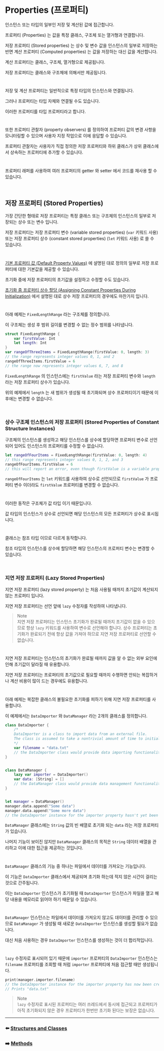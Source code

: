 # Properties (프로퍼티)

인스턴스 또는 타입의 일부인 저장 및 계산된 값에 접근합니다.

프로퍼티 (Properties) 는 값을 특정 클래스, 구조체 또는 열거형과 연결합니다.

저장 프로퍼티 (Stored properties) 는 상수 및 변수 값을 인스턴스의 일부로 저장하는 반면 계산 프로퍼티 (Computed properties) 는 값을 저장하는 대신 값을 계산합니다.

계산 프로퍼티는 클래스, 구조체, 열거형으로 제공됩니다.

저장 프로퍼티는 클래스와 구조체에 의해서만 제공됩니다.

#

저장 및 계산 프로퍼티는 일반적으로 특정 타입의 인스턴스와 연결됩니다.

그러나 프로퍼티는 타입 자체와 연결될 수도 있습니다.

이러한 프로퍼티를 타입 프로퍼티라고 합니다.

#

또한 프로퍼티 관찰자 (property observers) 를 정의하여 프로퍼티 값의 변경 사항을 모니터링할 수 있으며 사용자 지정 작업으로 이에 응답할 수 있습니다.

프로퍼티 관찰자는 사용자가 직접 정의한 저장 프로퍼티와 하위 클래스가 상위 클래스에서 상속하는 프로퍼티에 추가할 수 있습니다.

#

프로퍼티 래퍼를 사용하여 여러 프로퍼티의 getter 와 setter 에서 코드를 재사용 할 수 있습니다.

<br>

## 저장 프로퍼티 (Stored Properties)

가장 간단한 형태로 저장 프로퍼티는 특정 클래스 또는 구조체의 인스턴스의 일부로 저장되는 상수 또는 변수 입니다.

저장 프로퍼티는 저장 프로퍼티 변수 (variable stored properties) (`var` 키워드 사용) 또는 저장 프로퍼티 상수 (constant stored properties) (`let` 키워드 사용) 로 쓸 수 있습니다.

#

[기본 프로퍼티 값 (Default Property Values)]() 에 설명된 대로 정의의 일부로 저장 프로퍼티에 대한 기본값을 제공할 수 있습니다.

초기화 중에 저장 프로퍼티의 초기값을 설정하고 수정할 수도 있습니다.

[초기화 중 프로퍼티 상수 할당 (Assigning Constant Properties During Initialization)]() 에서 설명된 대로 상수 저장 프로퍼티의 경우에도 마찬가지 입니다.

#

아래 예제는 `FixedLengthRange` 라는 구조체를 정의합니다.

이 구조체는 생성 후 범위 길이를 변경할 수 없는 정수 범위를 나타냅니다.

~~~ swift
struct FixedLengthRange {
    var firstValue: Int
    let length: Int
}
var rangeOfThreeItems = FixedLengthRange(firstValue: 0, length: 3)
// the range represents integer values 0, 1, and 2
rangeOfThreeItems.firstValue = 6
// the range now represents integer values 6, 7, and 8
~~~

`FixedLengthRange` 의 인스턴스에는 `firstValue` 라는 저장 프로퍼티 변수와 `length` 라는 저장 프로퍼티 상수가 있습니다.

위의 예제에서 `length` 는 새 범위가 생성될 때 초기화되며 상수 프로퍼티이기 때문에 이후에는 변경할 수 없습니다.

<br>

### 상수 구조체 인스턴스의 저장 프로퍼티 (Stored Properties of Constant Structure Instances)

구조체의 인스턴스를 생성하고 해당 인스턴스를 상수에 할당하면 프로퍼티 변수로 선언되어 있어도 인스턴스의 프로퍼티를 수정할 수 없습니다.

~~~ swift
let rangeOfFourItems = FixedLengthRange(firstValue: 0, length: 4)
// this range represents integer values 0, 1, 2, and 3
rangeOfFourItems.firstValue = 6
// this will report an error, even though firstValue is a variable property
~~~

`rangeOfFourItems` 는 `let` 키워드를 사용하여 상수로 선언되므로 `firstValue` 가 프로퍼티 변수 이더라도 `firstValue` 프로퍼티를 변경할 수 없습니다.

#

이러한 동작은 구조체가 값 타입 이기 때문입니다.

값 타입의 인스턴스가 상수로 선언되면 해당 인스턴스의 모든 프로퍼티가 상수로 표시됩니다.

#

클래스는 참조 타입 이므로 다르게 동작합니다.

참조 타입의 인스턴스를 상수에 할당하면 해당 인스턴스의 프로퍼티 변수는 변경할 수 있습니다.

<br>

### 지연 저장 프로퍼티 (Lazy Stored Properties)

지연 저장 프로퍼티 (lazy stored property) 는 처음 사용될 때까지 초기값이 계산되지 않는 프로퍼티 입니다.

지연 저장 프로퍼티는 선언 앞에 `lazy` 수정자를 작성하여 나타냅니다.

> Note    
> 지연 저장 프로퍼티는 인스턴스 초기화가 완료될 때까지 초기값이 없을 수 있으므로 항상 `lazy` 키워드를 사용하여 변수로 선언해야 합니다.
> 상수 프로퍼티는 초기화가 완료되기 전에 항상 값을 가져야 하므로 지연 저장 프로퍼티로 선언할 수 없습니다.

#

지연 저장 프로퍼티는 인스턴스의 초기화가 완료될 때까지 값을 알 수 없는 외부 요인에 인해 초기값이 달라질 때 유용합니다.

지연 저장 프로퍼티는 프로퍼티의 초기값으로 필요할 때까지 수행하면 안되는 복잡하거나 계산 비용이 많이 드는 경우에도 유용합니다.

#

아래 예제는 복잡한 클래스의 불필요한 초기화를 피하기 위해 지연 저장 프로퍼티를 사용합니다.

이 예제에서는 `DataImporter` 와 `DataManager` 라는 2개의 클래스를 정의합니다.

~~~ swift
class DataImporter {
    /*
    DataImporter is a class to import data from an external file.
    The class is assumed to take a nontrivial amount of time to initialize.
    */
    var filename = "data.txt"
    // the DataImporter class would provide data importing functionality here
}


class DataManager {
    lazy var importer = DataImporter()
    var data: [String] = []
    // the DataManager class would provide data management functionality here
}


let manager = DataManager()
manager.data.append("Some data")
manager.data.append("Some more data")
// the DataImporter instance for the importer property hasn't yet been created
~~~

`DataManager` 클래스에는 `String` 값의 빈 배열로 초기화 되는 `data` 라는 저장 프로퍼티가 있습니다.

나머지 기능이 보이진 않지만 `DataManager` 클래스의 목적은 `String` 데이터 배열을 관리하고 이에 대한 접근을 제공하는 것입니다.

#

`DataManager` 클래스의 기능 중 하나는 파일에서 데이터를 가져오는 기능입니다.

이 기능은 `DataImporter` 클래스에서 제공되며 초기화 하는데 적지 않은 시간이 걸리는 것으로 간주됩니다.

이는 `DataImporter` 인스턴스가 초기화될 때 `DataImporter` 인스턴스가 파일을 열고 해당 내용을 메모리로 읽어야 하기 때문일 수 있습니다.

#

`DataManager` 인스턴스는 파일에서 데이터를 가져오지 않고도 데이터를 관리할 수 있으므로 `DataManager` 가 생성될 때 새로운 `DataImporter` 인스턴스를 생성할 필요가 없습니다.

대신 처음 사용하는 경우 `DataImporter` 인스턴스를 생성하는 것이 더 합리적입니다.

#

`lazy` 수정자로 표시되어 있기 때문에 `importer` 프로퍼티의 `DataImporter` 인스턴스는 `filename` 프로퍼티를 조회할 때 처럼 `importer` 프로퍼티에 처음 접근할 때만 생성됩니다.

~~~ swift
print(manager.importer.filename)
// the DataImporter instance for the importer property has now been created
// Prints "data.txt"
~~~

> Note    
> `lazy` 수정자로 표시된 프로퍼티는 여러 쓰레드에서 동시에 접근되고 프로퍼티가 아직 초기화되지 않은 경우 프로퍼티가 한번만 초기화 된다는 보장은 없습니다.
































***

### ⬅️ [Structures and Classes](https://github.com/Developer-Nova/Swift-Documentation/blob/main/Swift%20Documentation/2.Language%20Guide/9.Structures%20and%20Classes.md)

### ➡️ [Methods](https://github.com/Developer-Nova/Swift-Documentation/blob/main/Swift%20Documentation/2.Language%20Guide/11.Methods.md)
